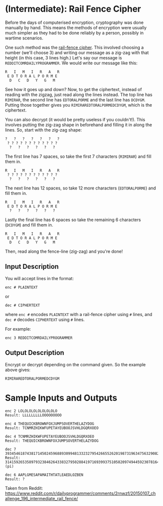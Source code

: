 # [](#IntermediateIcon) **(Intermediate)**: Rail Fence Cipher

Before the days of computerised encryption, cryptography was done manually by hand. This means the methods of encryption were usually much simpler as they had to be done reliably by a person, possibly in wartime scenarios.

One such method was the [rail-fence cipher](http://en.wikipedia.org/wiki/Rail_fence_cipher). This involved choosing a number (we'll choose 3) and writing our message as a zig-zag with that height (in this case, 3 lines high.) Let's say our message is `REDDITCOMRDAILYPROGRAMMER`. We would write our message like this:

    R   I   M   I   R   A   R
     E D T O R A L P O R M E
      D   C   D   Y   G   M

See how it goes up and down? Now, to get the ciphertext, instead of reading with the zigzag, just read along the lines instead. The top line has `RIMIRAR`, the second line has `EDTORALPORME` and the last line has `DCDYGM`. Putting those together gives you `RIMIRAREDTORALPORMEDCDYGM`, which is the ciphertext.

You can also decrypt (it would be pretty useless if you couldn't!). This involves putting the zig-zag shape in beforehand and filling it in along the lines. So, start with the zig-zag shape:


    ?   ?   ?   ?   ?   ?   ?
     ? ? ? ? ? ? ? ? ? ? ? ?
      ?   ?   ?   ?   ?   ?

The first line has 7 spaces, so take the first 7 characters (`RIMIRAR`) and fill them in.

    R   I   M   I   R   A   R
     ? ? ? ? ? ? ? ? ? ? ? ?
      ?   ?   ?   ?   ?   ?

The next line has 12 spaces, so take 12 more characters (`EDTORALPORME`) and fill them in.

    R   I   M   I   R   A   R
     E D T O R A L P O R M E
      ?   ?   ?   ?   ?   ?

Lastly the final line has 6 spaces so take the remaining 6 characters (`DCDYGM`) and fill them in.

    R   I   M   I   R   A   R
     E D T O R A L P O R M E
      D   C   D   Y   G   M

Then, read along the fence-line (zig-zag) and you're done!

## Input Description

You will accept lines in the format:

    enc # PLAINTEXT

or 

    dec # CIPHERTEXT

where `enc #` encodes `PLAINTEXT` with a rail-fence cipher using `#` lines, and `dec #` decodes `CIPHERTEXT` using `#` lines.

For example:

    enc 3 REDDITCOMRDAILYPROGRAMMER

## Output Description

Encrypt or decrypt depending on the command given. So the example above gives:

    RIMIRAREDTORALPORMEDCDYGM

# Sample Inputs and Outputs

    enc 2 LOLOLOLOLOLOLOLOLO
    Result: LLLLLLLLLOOOOOOOOO

    enc 4 THEQUICKBROWNFOXJUMPSOVERTHELAZYDOG
    Result: TCNMRZHIKWFUPETAYEUBOOJSVHLDGQRXOEO

    dec 4 TCNMRZHIKWFUPETAYEUBOOJSVHLDGQRXOEO
    Result: THEQUICKBROWNFOXJUMPSOVERTHELAZYDOG

    dec 7 3934546187438171450245968893099481332327954266552620198731963475632908289907
    Result: 3141592653589793238462643383279502884197169399375105820974944592307816406286 (pi)

    dec 6 AAPLGMESAPAMAITHTATLEAEDLOZBEN
    Result: ?

Taken from Reddit: https://www.reddit.com/r/dailyprogrammer/comments/2rnwzf/20150107_challenge_196_intermediate_rail_fence/